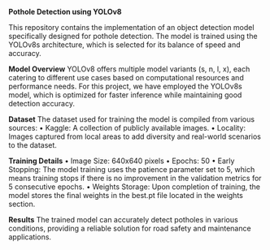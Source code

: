 **Pothole Detection using YOLOv8**

This repository contains the implementation of an object detection model specifically designed for pothole detection. The model is trained using the YOLOv8s architecture, which is selected for its balance of speed and accuracy.

**Model Overview**
YOLOv8 offers multiple model variants (s, n, l, x), each catering to different use cases based on computational resources and performance needs. For this project, we have employed the YOLOv8s model, which is optimized for faster inference while maintaining good detection accuracy.

**Dataset**
The dataset used for training the model is compiled from various sources:
•	Kaggle: A collection of publicly available images.
•	Locality: Images captured from local areas to add diversity and real-world scenarios to the dataset.

**Training Details**
•	Image Size: 640x640 pixels
•	Epochs: 50
•	Early Stopping: The model training uses the patience parameter set to 5, which means training stops if there is no improvement in the validation metrics for 5 consecutive epochs.
•	Weights Storage: Upon completion of training, the model stores the final weights in the best.pt file located in the weights section.

**Results**
The trained model can accurately detect potholes in various conditions, providing a reliable solution for road safety and maintenance applications.
